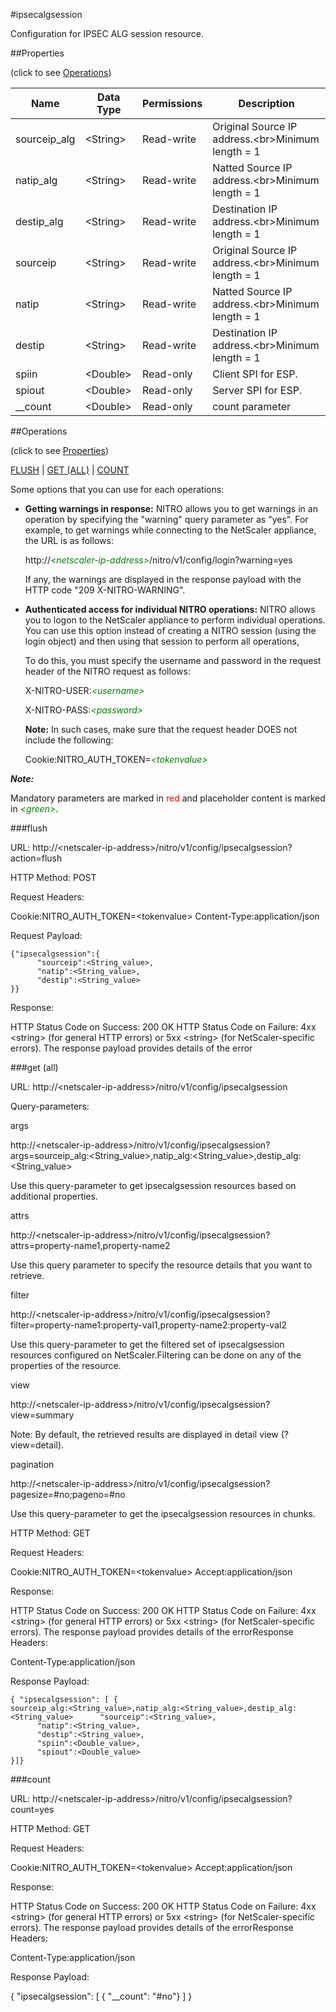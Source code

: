 #ipsecalgsession

Configuration for IPSEC ALG session resource.


##Properties 
<span>(click to see [Operations](#operations))</span>


<table><thead><tr><th>Name</th><th> Data Type</th><th> Permissions</th><th>Description</th></tr></thead><tbody><tr><td>sourceip_alg</td><td>&lt;String></td><td>Read-write</td><td>Original Source IP address.&lt;br>Minimum length = 1</td><tr><tr><td>natip_alg</td><td>&lt;String></td><td>Read-write</td><td>Natted Source IP address.&lt;br>Minimum length = 1</td><tr><tr><td>destip_alg</td><td>&lt;String></td><td>Read-write</td><td>Destination IP address.&lt;br>Minimum length = 1</td><tr><tr><td>sourceip</td><td>&lt;String></td><td>Read-write</td><td>Original Source IP address.&lt;br>Minimum length = 1</td><tr><tr><td>natip</td><td>&lt;String></td><td>Read-write</td><td>Natted Source IP address.&lt;br>Minimum length = 1</td><tr><tr><td>destip</td><td>&lt;String></td><td>Read-write</td><td>Destination IP address.&lt;br>Minimum length = 1</td><tr><tr><td>spiin</td><td>&lt;Double></td><td>Read-only</td><td>Client SPI for ESP.</td><tr><tr><td>spiout</td><td>&lt;Double></td><td>Read-only</td><td>Server SPI for ESP.</td><tr><tr><td>__count</td><td>&lt;Double></td><td>Read-only</td><td>count parameter</td><tr></tbody></table>
##Operations 
<span>(click to see [Properties](#properties))</span>


[FLUSH](#flush) | [GET (ALL)](#get-(all)) | [COUNT](#count)


Some options that you can use for each operations:
<ul><li><p><b>Getting warnings in response:</b> NITRO allows you to get warnings in an operation by specifying the "warning" query parameter as "yes". For example, to get warnings while connecting to the NetScaler appliance, the URL is as follows:</p><p>http://<span style="color:green;font-style:italic;">&lt;netscaler-ip-address&gt;</span>/nitro/v1/config/login?warning=yes</p><p>If any, the warnings are displayed in the response payload with the HTTP code "209 X-NITRO-WARNING".</p></li><li><p><b>Authenticated access for individual NITRO operations:</b> NITRO allows you to logon to the NetScaler appliance to perform individual operations. You can use this option instead of creating a NITRO session (using the login object) and then using that session to perform all operations,</p><p>To do this, you must specify the username and password in the request header of the NITRO request as follows:</p><p>X-NITRO-USER:<span style="color:green;font-style:italic;">&lt;username&gt;</span></p><p>X-NITRO-PASS:<span style="color:green;font-style:italic;">&lt;password&gt;</span></p><p><b>Note:</b> In such cases, make sure that the request header DOES not include the following:</p><p>Cookie:NITRO_AUTH_TOKEN=<span style="color:green;font-style:italic;">&lt;tokenvalue&gt;</span></p></li></ul>



***Note:*** 
Mandatory parameters are marked in <span style="color:#FF0000;">red</span> and placeholder content is marked in <span style="color:green;font-style:italic">&lt;green&gt;</span>.

###flush



URL: http://&lt;netscaler-ip-address&gt;/nitro/v1/config/ipsecalgsession?action=flush
HTTP Method: POST
Request Headers:

Cookie:NITRO_AUTH_TOKEN=&lt;tokenvalue&gt;Content-Type:application/json

Request Payload: ```{"ipsecalgsession":{      "sourceip":<String_value>,      "natip":<String_value>,      "destip":<String_value>}}```
Response:
HTTP Status Code on Success: 200 OKHTTP Status Code on Failure: 4xx &lt;string&gt; (for general HTTP errors) or 5xx &lt;string&gt; (for NetScaler-specific errors). The response payload provides details of the error


###get (all)



URL: http://&lt;netscaler-ip-address&gt;/nitro/v1/config/ipsecalgsession
Query-parameters:
args
http://&lt;netscaler-ip-address&gt;/nitro/v1/config/ipsecalgsession?args=sourceip_alg:&lt;String_value&gt;,natip_alg:&lt;String_value&gt;,destip_alg:&lt;String_value&gt;
Use this query-parameter to get ipsecalgsession resources based on additional properties.


attrs
http://&lt;netscaler-ip-address&gt;/nitro/v1/config/ipsecalgsession?attrs=property-name1,property-name2
Use this query parameter to specify the resource details that you want to retrieve.


filter
http://&lt;netscaler-ip-address&gt;/nitro/v1/config/ipsecalgsession?filter=property-name1:property-val1,property-name2:property-val2
Use this query-parameter to get the filtered set of ipsecalgsession resources configured on NetScaler.Filtering can be done on any of the properties of the resource.


view
http://&lt;netscaler-ip-address&gt;/nitro/v1/config/ipsecalgsession?view=summary
Note: By default, the retrieved results are displayed in detail view (?view=detail).


pagination
http://&lt;netscaler-ip-address&gt;/nitro/v1/config/ipsecalgsession?pagesize=#no;pageno=#no
Use this query-parameter to get the ipsecalgsession resources in chunks.



HTTP Method: GET
Request Headers:

Cookie:NITRO_AUTH_TOKEN=&lt;tokenvalue&gt;Accept:application/json

Response:
HTTP Status Code on Success: 200 OKHTTP Status Code on Failure: 4xx &lt;string&gt; (for general HTTP errors) or 5xx &lt;string&gt; (for NetScaler-specific errors). The response payload provides details of the errorResponse Headers:

Content-Type:application/json

Response Payload: ```{ "ipsecalgsession": [ {sourceip_alg:<String_value>,natip_alg:<String_value>,destip_alg:<String_value>      "sourceip":<String_value>,      "natip":<String_value>,      "destip":<String_value>,      "spiin":<Double_value>,      "spiout":<Double_value>}]}```



###count



URL: http://&lt;netscaler-ip-address&gt;/nitro/v1/config/ipsecalgsession?count=yes
HTTP Method: GET
Request Headers:

Cookie:NITRO_AUTH_TOKEN=&lt;tokenvalue&gt;Accept:application/json

Response:
HTTP Status Code on Success: 200 OKHTTP Status Code on Failure: 4xx &lt;string&gt; (for general HTTP errors) or 5xx &lt;string&gt; (for NetScaler-specific errors). The response payload provides details of the errorResponse Headers:

Content-Type:application/json

Response Payload: 
{ "ipsecalgsession": [ { "__count": "#no"} ] }


